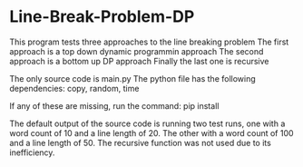 # Line-Break-Problem-DP

This program tests three approaches to the line breaking problem
The first approach is a top down dynamic programmin approach
The second approach is a bottom up DP approach
Finally the last one is recursive


The only source code is main.py
The python file has the following dependencies:
copy, random, time

If any of these are missing, run the command: pip install <dependency name>

The default output of the source code is running two test runs, one with
a word count of 10 and a line length of 20. The other with a word count of 100
and a line length of 50. The recursive function was not used due to its inefficiency.
